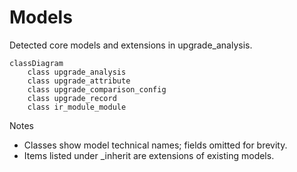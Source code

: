 # Models

Detected core models and extensions in upgrade_analysis.

```mermaid
classDiagram
    class upgrade_analysis
    class upgrade_attribute
    class upgrade_comparison_config
    class upgrade_record
    class ir_module_module
```

Notes
- Classes show model technical names; fields omitted for brevity.
- Items listed under _inherit are extensions of existing models.
